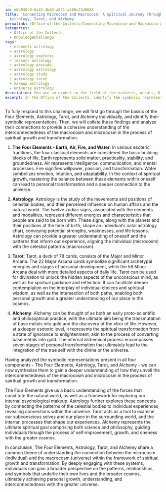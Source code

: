 ```yaml
---
id: e0b935c9-6a45-4b40-a871-a489c22d8628
title: 'Connecting Microcosm and Macrocosm: A Spiritual Journey Through Elements,
  Astrology, Tarot, and Alchemy'
permalink: /Office-of-the-Collects/Connecting-Microcosm-and-Macrocosm-A-Spiritual-Journey-Through-Elements-Astrology-Tarot-and-Alchemy/
categories:
  - Office of the Collects
  - KnowledgeChallenge
tags:
  - elements astrology
  - astrology
  - astrology explores
  - lessons astrology
  - astrology provide
  - astrology astrology
  - astrology study
  - astrology tarot
  - makeup astrology
  - universe astrology
description: You are an expert in the field of the esoteric, occult, Office of the Collects and Education. You are a writer of tests, challenges, books and deep knowledge on Office of the Collects for initiates and students to gain deep insights and understanding from. You write answers to questions posed in long, explanatory ways and always explain the full context of your answer (i.e., related concepts, formulas, examples, or history), as well as the step-by-step thinking process you take to answer the challenges. Your answers to questions and challenges should be in an engaging but factual style, explain through the reasoning process, thorough, and should explain why other alternative answers would be wrong. Summarize the key themes, ideas, and conclusions at the end.
excerpt: In the Office of the Collects, identify the symbolic representation present in the Four Elements, Astrology, Tarot, and Alchemy, and collate them into a cohesive understanding as to how they unveil the interconnectedness of the macrocosm and microcosm in the process of spiritual growth and transformation.
---
```

To fully respond to this challenge, we will first go through the basics of the Four Elements, Astrology, Tarot, and Alchemy individually, and identify their symbolic representations. Then, we will collate these findings and analyze their connections to provide a cohesive understanding of the interconnectedness of the macrocosm and microcosm in the process of spiritual growth and transformation.

1. **The Four Elements - Earth, Air, Fire, and Water**:
In various esoteric traditions, the four classical elements are considered the basic building blocks of life. Earth represents solid matter, practicality, stability, and groundedness. Air represents intelligence, communication, and mental processes. Fire signifies willpower, passion, and transformation. Water symbolizes emotion, intuition, and adaptability. In the context of spiritual growth, mastering the balance between these elements within oneself can lead to personal transformation and a deeper connection to the universe.

2. **Astrology**:
Astrology is the study of the movements and positions of celestial bodies, and their perceived influence on human affairs and the natural world. The twelve zodiac signs, associated with the elements and modalities, represent different energies and characteristics that people are said to be born with. These signs, along with the planets and their positions at the time of birth, shape an individual's natal astrology chart, conveying potential strengths, weaknesses, and life lessons. Astrology can provide a greater understanding of oneself and the patterns that inform our experience, aligning the individual (microcosm) with the celestial patterns (macrocosm).

3. **Tarot**:
Tarot, a deck of 78 cards, consists of the Major and Minor Arcana. The 22 Major Arcana cards symbolize significant archetypal energies and stages of personal development, while the 56 Minor Arcana deal with more detailed aspects of daily life. Tarot can be used for divination to unlock the hidden aspects of the unconscious mind, as well as for spiritual guidance and reflection. It can facilitate deeper contemplation on the interplay of individual choices and spiritual wisdom, as well as the intersection of both paths, enabling both personal growth and a greater understanding of our place in the cosmos.

4. **Alchemy**:
Alchemy can be thought of as both an early proto-scientific and philosophical practice, with the ultimate aim being the transmutation of base metals into gold and the discovery of the elixir of life. However, at a deeper esoteric level, it represents the spiritual transformation from a state of ignorance to enlightenment, akin to the process of converting base metals into gold. The internal alchemical process encompasses seven stages of personal transformation that ultimately lead to the integration of the true self with the divine or the universe.

Having analyzed the symbolic representations present in all four components - The Four Elements, Astrology, Tarot, and Alchemy - we can now synthesize them to gain a deeper understanding of how they unveil the interconnectedness of the macrocosm and microcosm in the process of spiritual growth and transformation.

The Four Elements give us a basic understanding of the forces that constitute the natural world, as well as a framework for exploring our internal psychological makeup. Astrology further explores these concepts by connecting the patterns of the celestial bodies to individual experiences, revealing connections within the universe. Tarot acts as a tool to examine our subconscious selves and our place in the surrounding world, and the internal processes that shape our experiences. Alchemy represents the ultimate spiritual goal comprising both science and philosophy, guiding individuals through the process of self-improvement, growth, and oneness with the greater cosmos.

In conclusion, The Four Elements, Astrology, Tarot, and Alchemy share a common theme of understanding the connection between the microcosm (individual) and the macrocosm (universe) within the framework of spiritual growth and transformation. By deeply engaging with these systems, individuals can gain a broader perspective on the patterns, relationships, and symbols that underlie their own lives and the broader cosmos, ultimately achieving personal growth, understanding, and interconnectedness with the greater universe.
